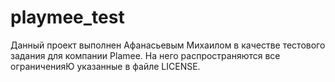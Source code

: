 # playmee_test

Данный проект выполнен Афанасьевым Михаилом в качестве тестового задания для компании Plamee. 
На него распространяются все ограниченияЮ указанные в файле LICENSE.